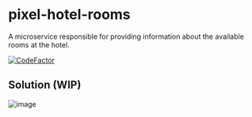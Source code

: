 # pixel-hotel-rooms

A microservice responsible for providing information about the available rooms at the hotel.

[![CodeFactor](https://www.codefactor.io/repository/github/wesleycosta/pixel-hotel-rooms/badge)](https://www.codefactor.io/repository/github/wesleycosta/pixel-hotel-rooms)

## Solution (WIP)

![image](https://github.com/wesleycosta/pixel-hotel-rooms/assets/3426975/27b83218-2362-4807-9f2a-e962e5c73eed)

